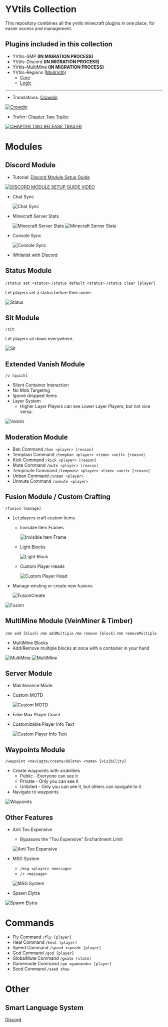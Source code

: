 # YVtils Collection

This repository combines all the yvtils minecraft plugins in one place, for easier access and management.

## Plugins included in this collection
- YVtils-SMP **(IN MIGRATION PROCESS)**
- YVtils-Discord **(IN MIGRATION PROCESS)**
- YVtils-MultiMine **(IN MIGRATION PROCESS)**
- YVtils-Regions ([Modrinth](https://modrinth.com/plugin/yvtils_rg))
  - [Core](https://github.com/YVtils/yvtils_collection/tree/main/regions-core)
  - [Logic](https://github.com/YVtils/yvtils_collection/tree/main/regions)

---

- Translations: [Crowdin](https://crowdin.com/project/yvtils-collection)

[![Crowdin](https://badges.crowdin.net/yvtils-collection/localized.svg)](https://crowdin.com)

- Trailer: [Chapter Two Trailer](https://youtu.be/gQi54Pd_SWE)

[![CHAPTER TWO RELEASE TRAILER](https://img.youtube.com/vi/gQi54Pd_SWE/0.jpg)](https://youtu.be/gQi54Pd_SWE)

# Modules

## Discord Module

- Tutorial: [Discord Module Setup Guide](https://youtu.be/YQiYSjEcdMk)

[![DISCORD MODULE SETUP GUIDE VIDEO](https://img.youtube.com/vi/YQiYSjEcdMk/0.jpg)](https://youtu.be/YQiYSjEcdMk)

- Chat Sync

  ![Chat Sync](./readme-assets/Discord_ChatSync.png)
- Minecraft Server Stats

  ![Minecraft Server Stats](./readme-assets/Discord_DescStats.png)
  ![Minecraft Server Stats](./readme-assets/Discord_ChannelStats.png)
- Console Sync

  ![Console Sync](./readme-assets/Discord_ConsoleSync.png)
- Whitelist with Discord

## Status Module

`/status set <status>`
`/status default <status>`
`/status clear [player]`

Let players set a status before their name.

![Status](./readme-assets/Status.png)

## Sit Module

`/sit`

Let players sit down everywhere.

![Sit](./readme-assets/Sit.png)

## Extended Vanish Module

`/v [quick]`

- Silent Container Interaction
- No Mob Targeting
- Ignore dropped items
- Layer System
    - Higher Layer Players can see Lower Layer Players, but not vice versa.

![Vanish](./readme-assets/Vanish.png)

## Moderation Module

- Ban Command `/ban <player> [reason]`
- Tempban Command `/tempban <player> <time> <unit> [reason]`
- Kick Command `/kick <player> [reason]`
- Mute Command `/mute <player> [reason]`
- Tempmute Command `/tempmute <player> <time> <unit> [reason]`
- Unban Command `/unban <player>`
- Unmute Command `/unmute <player>`

## Fusion Module / Custom Crafting

`/fusion [manage]`

- Let players craft custom items
    - Invisible Item Frames

      ![Invisible Item Frame](./readme-assets/Fusion_INVISFRAME.png)

    - Light Blocks

      ![Light Block](./readme-assets/Fusion_LIGHTBLOCK.png)

    - Custom Player Heads

      ![Custom Player Head](./readme-assets/Fusion_CUSTOMHEAD.png)

- Manage existing or create new fusions

  ![FusionCreate](./readme-assets/Fusion_Create.png)

![Fusion](./readme-assets/FusionInv.png)

## MultiMine Module (VeinMiner & Timber)

`/mm add [block]`
`/mm addMultiple`
`/mm remove [block]`
`/mm removeMultiple`

- MultiMine Blocks
- Add/Remove multiple blocks at once with a container in your hand

![MultiMine](./readme-assets/MultiMine.gif)
![MultiMine](./readme-assets/MultiMine2.gif)

## Server Module

- Maintenance Mode
- Custom MOTD

  ![Custom MOTD](./readme-assets/ServerList.png)
- Fake Max Player Count
- Customizable Player Info Text

  ![Custom Player Info Text](./readme-assets/ServerInfo.png)

## Waypoints Module

`/waypoint <naviagte/create/delete> <name> [visibility]`

- Create waypoints with visibilities
    - Public - Everyone can see it
    - Private - Only you can see it
    - Unlisted - Only you can see it, but others can navigate to it
- Navigate to waypoints

![Waypoints](./readme-assets/Waypoint.png)

## Other Features

- Anti Too Expensive
    - Bypasses the "Too Expensive" Enchantment Limit

  ![Anti Too Expensive](./readme-assets/AntiTooExpensive.png)

- MSG System
    - `/msg <player> <message>`
    - `/r <message>`

  ![MSG System](./readme-assets/MSG.png)

- Spawn Elytra

![Spawn Elytra](./readme-assets/SpawnElytra.png)

# Commands
- Fly Command `/fly [player]`
- Heal Command `/heal [player]`
- Speed Command `/speed <speed> [player]`
- God Command `/god [player]`
- GlobalMute Command `/gmute [state]`
- Gamemode Command `/gm <gamemode> [player]`
- Seed Command `/seed show`

# Other

## Smart Language System

[Discord](https://discord.gg/qHpMsduU7p)